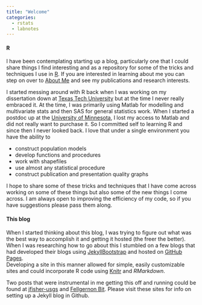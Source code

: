 ```yaml
---
title: "Welcome"
categories:
  - rstats
  - labnotes
---
```



#### R
I have been contemplating starting up a blog, particularly one that I could share things I find interesting and as a repository for some of the tricks and techniques I use in [R](http://www.r-project.org/).
If you are interested in learning about me you can step on over to [About Me](/about.html) and see my publications and research interests.  

I started messing around with R back when I was working on my dissertation down at [Texas Tech University](http://www.ttu.edu) but at the time I never really embraced it.   At the time, I was primarily using Matlab for modelling and multivariate 
stats and then SAS for general statistics work.  When I started a postdoc up at the [University of Minnesota](http://www.umn.edu), I lost my access to Matlab and did not really want to purchase it.  So
I committed self to learning R and since then I never looked back. I love that under a single environment you have the ability to

* construct population models
* develop functions and procedures
* work with shapefiles
* use almost any statistical procedure
* construct publication and presentation quality graphs

I hope to share some of these tricks and techniques that I have come across working on some of these things but also some of the new things I come across.  I am always open to improving the 
efficiency of my code, so if you have suggestions please pass them along.  


#### This blog 
When I started thinking about this blog, I was trying to figure out what was the best way to accomplish it and getting it hosted (the freer the better).  When I was researching how 
to go about this I stumbled on a few blogs that had developed their blogs using [JekyllBootstrap](http://jekyllbootstrap.com/) and hosted on [GitHub Pages](https://pages.github.com/).  
Developing a site in this manner allowed for simple, easily customizable sites and could incorporate R code using [Knitr](http://yihui.name/knitr/) and *RMarkdown*. 

Two posts that were instrumental in me
getting this off and running could be found at [jfisher-usgs](http://jfisher-usgs.github.io/lessons/2012/05/30/jekyll-build-on-windows/) 
and [Fellgernon Bit](http://lcolladotor.github.io/2013/11/09/new-Fellgernon-Bit-setup-in-Github/#.Uzx0YPldVEK).   Please visit these sites for info on setting up a Jekyll blog in Github.

